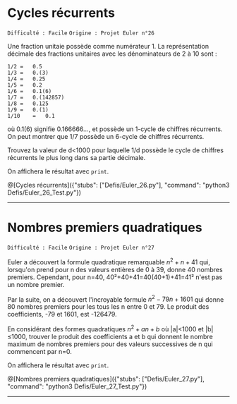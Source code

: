 # Cycles récurrents
`Difficulté : Facile`
`Origine : Projet Euler n°26`

Une fraction unitaie possède comme numérateur 1. La représentation décimale des fractions unitaires avec les dénominateurs de 2 à 10 sont :

    1/2	= 	0.5
    1/3	= 	0.(3)
    1/4	= 	0.25
    1/5	= 	0.2
    1/6	= 	0.1(6)
    1/7	= 	0.(142857)
    1/8	= 	0.125
    1/9	= 	0.(1)
    1/10	= 	0.1 

où 0.1(6) signifie 0.166666..., et possède un 1-cycle de chiffres récurrents. On peut montrer que 1/7 possède un 6-cycle de chiffres récurrents.

Trouvez la valeur de d<1000 pour laquelle 1/d possède le cycle de chiffres récurrents le plus long dans sa partie décimale.

On affichera le résultat avec `print`.

@[Cycles récurrents]({"stubs": ["Defis/Euler_26.py"], "command": "python3 Defis/Euler_26_Test.py"})

---

# Nombres premiers quadratiques
`Difficulté : Facile`
`Origine : Projet Euler n°27`

Euler a découvert la formule quadratique remarquable $`n^2 + n+41`$ qui, lorsqu'on prend pour n des valeurs entières de 0 à 39, donne 40 nombres premiers. Cependant, pour n=40, 40²+40+41=40(40+1)+41=41² n'est pas un nombre premier.

Par la suite, on a découvert l'incroyable formule $`n^2-79n+1601`$ qui donne 80 nombres premiers pour les tous les n entre 0 et 79. Le produit des coefficients, -79 et 1601, est -126479.


En considérant des formes quadratiques $`n^2+an+b`$ où |a|<1000 et |b|≤1000, trouver le produit des coefficients a et b qui donnent le nombre maximum de nombres premiers pour des valeurs successives de n qui commencent par n=0.

On affichera le résultat avec `print`.

@[Nombres premiers quadratiques]({"stubs": ["Defis/Euler_27.py"], "command": "python3 Defis/Euler_27_Test.py"})

---
